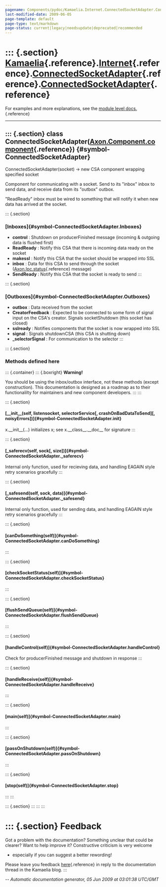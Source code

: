 ```yaml
---
pagename: Components/pydoc/Kamaelia.Internet.ConnectedSocketAdapter.ConnectedSocketAdapter
last-modified-date: 2009-06-05
page-template: default
page-type: text/markdown
page-status: current|legacy|needsupdate|deprecated|recommended
---
```

::: {.section}
[Kamaelia](/Components/pydoc/Kamaelia.html){.reference}.[Internet](/Components/pydoc/Kamaelia.Internet.html){.reference}.[ConnectedSocketAdapter](/Components/pydoc/Kamaelia.Internet.ConnectedSocketAdapter.html){.reference}.[ConnectedSocketAdapter](/Components/pydoc/Kamaelia.Internet.ConnectedSocketAdapter.ConnectedSocketAdapter.html){.reference}
===========================================================================================================================================================================================================================================================================================================================================================

For examples and more explanations, see the [module level
docs.](/Components/pydoc/Kamaelia.Internet.ConnectedSocketAdapter.html){.reference}

------------------------------------------------------------------------

::: {.section}
class ConnectedSocketAdapter([Axon.Component.component](/Docs/Axon/Axon.Component.component.html){.reference}) {#symbol-ConnectedSocketAdapter}
--------------------------------------------------------------------------------------------------------------

ConnectedSocketAdapter(socket) -\> new CSA component wrapping specified
socket

Component for communicating with a socket. Send to its \"inbox\" inbox
to send data, and receive data from its \"outbox\" outbox.

\"ReadReady\" inbox must be wired to something that will notify it when
new data has arrived at the socket.

::: {.section}
### [Inboxes]{#symbol-ConnectedSocketAdapter.Inboxes}

-   **control** : Shutdown on producerFinished message (incoming &
    outgoing data is flushed first)
-   **ReadReady** : Notify this CSA that there is incoming data ready on
    the socket
-   **makessl** : Notify this CSA that the socket should be wrapped into
    SSL
-   **inbox** : Data for this CSA to send through the socket
    ([Axon.Ipc.status](/Docs/Axon/Axon.Ipc.status.html){.reference}
    message)
-   **SendReady** : Notify this CSA that the socket is ready to send
:::

::: {.section}
### [Outboxes]{#symbol-ConnectedSocketAdapter.Outboxes}

-   **outbox** : Data received from the socket
-   **CreatorFeedback** : Expected to be connected to some form of
    signal input on the CSA\'s creator. Signals socketShutdown (this
    socket has closed)
-   **sslready** : Notifies components that the socket is now wrapped
    into SSL
-   **signal** : Signals shutdownCSA (this CSA is shutting down)
-   **\_selectorSignal** : For communication to the selector
:::

::: {.section}
### Methods defined here

::: {.container}
::: {.boxright}
**Warning!**

You should be using the inbox/outbox interface, not these methods
(except construction). This documentation is designed as a roadmap as to
their functionalilty for maintainers and new component developers.
:::
:::

::: {.section}
#### [\_\_init\_\_(self, listensocket, selectorService\[, crashOnBadDataToSend\]\[, noisyErrors\])]{#symbol-ConnectedSocketAdapter.__init__}

x.\_\_init\_\_(\...) initializes x; see x.\_\_class\_\_.\_\_doc\_\_ for
signature
:::

::: {.section}
#### [\_saferecv(self, sock\[, size\])]{#symbol-ConnectedSocketAdapter._saferecv}

Internal only function, used for recieving data, and handling EAGAIN
style retry scenarios gracefully
:::

::: {.section}
#### [\_safesend(self, sock, data)]{#symbol-ConnectedSocketAdapter._safesend}

Internal only function, used for sending data, and handling EAGAIN style
retry scenarios gracefully
:::

::: {.section}
#### [canDoSomething(self)]{#symbol-ConnectedSocketAdapter.canDoSomething}
:::

::: {.section}
#### [checkSocketStatus(self)]{#symbol-ConnectedSocketAdapter.checkSocketStatus}
:::

::: {.section}
#### [flushSendQueue(self)]{#symbol-ConnectedSocketAdapter.flushSendQueue}
:::

::: {.section}
#### [handleControl(self)]{#symbol-ConnectedSocketAdapter.handleControl}

Check for producerFinished message and shutdown in response
:::

::: {.section}
#### [handleReceive(self)]{#symbol-ConnectedSocketAdapter.handleReceive}
:::

::: {.section}
#### [main(self)]{#symbol-ConnectedSocketAdapter.main}
:::

::: {.section}
#### [passOnShutdown(self)]{#symbol-ConnectedSocketAdapter.passOnShutdown}
:::

::: {.section}
#### [stop(self)]{#symbol-ConnectedSocketAdapter.stop}
:::
:::

::: {.section}
:::
:::
:::

::: {.section}
Feedback
========

Got a problem with the documentation? Something unclear that could be
clearer? Want to help improve it? Constructive criticism is very welcome
- especially if you can suggest a better rewording!

Please leave you feedback
[here](../../../cgi-bin/blog/blog.cgi?rm=viewpost&nodeid=1142023701){.reference}
in reply to the documentation thread in the Kamaelia blog.
:::

*\-- Automatic documentation generator, 05 Jun 2009 at 03:01:38 UTC/GMT*
